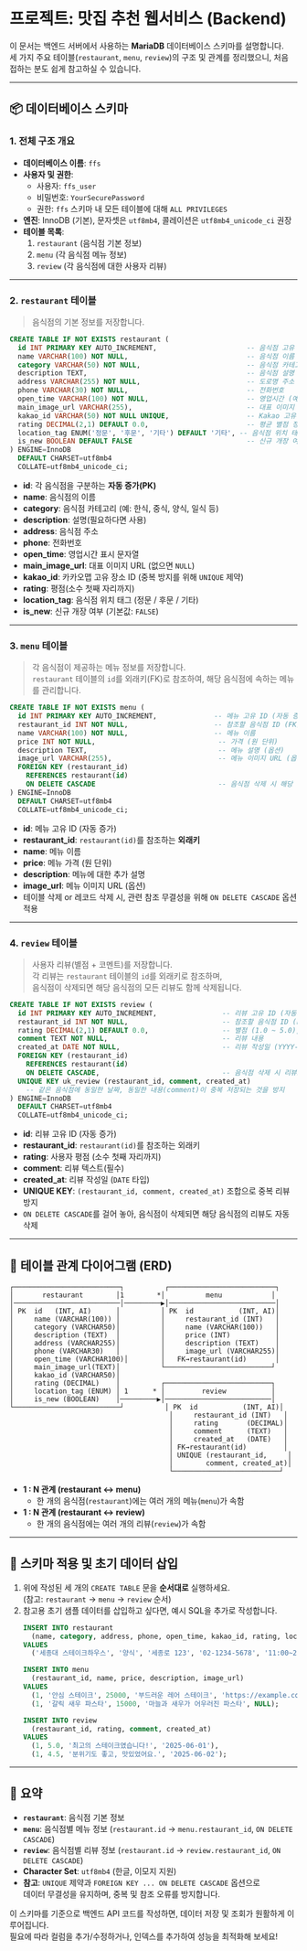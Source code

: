 # 프로젝트: 맛집 추천 웹서비스 (Backend)

이 문서는 백엔드 서버에서 사용하는 **MariaDB** 데이터베이스 스키마를 설명합니다.  
세 가지 주요 테이블(`restaurant`, `menu`, `review`)의 구조 및 관계를 정리했으니, 처음 접하는 분도 쉽게 참고하실 수 있습니다.

---

## 📦 데이터베이스 스키마

### 1. 전체 구조 개요

- **데이터베이스 이름**: `ffs`  
- **사용자 및 권한**:  
  - 사용자: `ffs_user`  
  - 비밀번호: `YourSecurePassword`  
  - 권한: `ffs` 스키마 내 모든 테이블에 대해 `ALL PRIVILEGES`  
- **엔진**: InnoDB (기본), 문자셋은 `utf8mb4`, 콜레이션은 `utf8mb4_unicode_ci` 권장  
- **테이블 목록**:  
  1. `restaurant` (음식점 기본 정보)  
  2. `menu` (각 음식점 메뉴 정보)  
  3. `review` (각 음식점에 대한 사용자 리뷰)

---

### 2. `restaurant` 테이블

> 음식점의 기본 정보를 저장합니다.

```sql
CREATE TABLE IF NOT EXISTS restaurant (
  id INT PRIMARY KEY AUTO_INCREMENT,                      -- 음식점 고유 ID (자동 증가)
  name VARCHAR(100) NOT NULL,                             -- 음식점 이름
  category VARCHAR(50) NOT NULL,                          -- 음식점 카테고리 (예: 한식, 중식, 양식 등)
  description TEXT,                                       -- 음식점 설명 (필요 시 사용)
  address VARCHAR(255) NOT NULL,                          -- 도로명 주소 또는 지번 주소
  phone VARCHAR(30) NOT NULL,                             -- 전화번호
  open_time VARCHAR(100) NOT NULL,                        -- 영업시간 (예: 11:00~21:30)
  main_image_url VARCHAR(255),                            -- 대표 이미지 URL (없으면 NULL)
  kakao_id VARCHAR(50) NOT NULL UNIQUE,                   -- Kakao 고유 장소 ID (중복 방지 키)
  rating DECIMAL(2,1) DEFAULT 0.0,                        -- 평균 별점 정보 (예: 3.5)
  location_tag ENUM('정문', '후문', '기타') DEFAULT '기타', -- 음식점 위치 태그 (정문/후문/기타)
  is_new BOOLEAN DEFAULT FALSE                            -- 신규 개장 여부 (TRUE/FALSE)
) ENGINE=InnoDB
  DEFAULT CHARSET=utf8mb4
  COLLATE=utf8mb4_unicode_ci;
```

- **id**: 각 음식점을 구분하는 **자동 증가(PK)**  
- **name**: 음식점의 이름  
- **category**: 음식점 카테고리 (예: 한식, 중식, 양식, 일식 등)  
- **description**: 설명(필요하다면 사용)  
- **address**: 음식점 주소  
- **phone**: 전화번호  
- **open_time**: 영업시간 표시 문자열  
- **main_image_url**: 대표 이미지 URL (없으면 `NULL`)  
- **kakao_id**: 카카오맵 고유 장소 ID (중복 방지를 위해 `UNIQUE` 제약)  
- **rating**: 평점(소수 첫째 자리까지)  
- **location_tag**: 음식점 위치 태그 (정문 / 후문 / 기타)  
- **is_new**: 신규 개장 여부 (기본값: `FALSE`)  

---

### 3. `menu` 테이블

> 각 음식점이 제공하는 메뉴 정보를 저장합니다.  
> `restaurant` 테이블의 `id`를 외래키(FK)로 참조하여, 해당 음식점에 속하는 메뉴를 관리합니다.

```sql
CREATE TABLE IF NOT EXISTS menu (
  id INT PRIMARY KEY AUTO_INCREMENT,              -- 메뉴 고유 ID (자동 증가)
  restaurant_id INT NOT NULL,                     -- 참조할 음식점 ID (FK)
  name VARCHAR(100) NOT NULL,                     -- 메뉴 이름
  price INT NOT NULL,                              -- 가격 (원 단위)
  description TEXT,                                -- 메뉴 설명 (옵션)
  image_url VARCHAR(255),                          -- 메뉴 이미지 URL (옵션)
  FOREIGN KEY (restaurant_id)
    REFERENCES restaurant(id)
    ON DELETE CASCADE                              -- 음식점 삭제 시 해당 메뉴도 함께 삭제
) ENGINE=InnoDB
  DEFAULT CHARSET=utf8mb4
  COLLATE=utf8mb4_unicode_ci;
```

- **id**: 메뉴 고유 ID (자동 증가)  
- **restaurant_id**: `restaurant(id)`를 참조하는 **외래키**  
- **name**: 메뉴 이름  
- **price**: 메뉴 가격 (원 단위)  
- **description**: 메뉴에 대한 추가 설명  
- **image_url**: 메뉴 이미지 URL (옵션)  
- 테이블 삭제 or 레코드 삭제 시, 관련 참조 무결성을 위해 `ON DELETE CASCADE` 옵션 적용  

---

### 4. `review` 테이블

> 사용자 리뷰(별점 + 코멘트)를 저장합니다.  
> 각 리뷰는 `restaurant` 테이블의 `id`를 외래키로 참조하며,  
> 음식점이 삭제되면 해당 음식점의 모든 리뷰도 함께 삭제됩니다.

```sql
CREATE TABLE IF NOT EXISTS review (
  id INT PRIMARY KEY AUTO_INCREMENT,                -- 리뷰 고유 ID (자동 증가)
  restaurant_id INT NOT NULL,                       -- 참조할 음식점 ID (FK)
  rating DECIMAL(2,1) DEFAULT 0.0,                  -- 별점 (1.0 ~ 5.0), 소수 첫째 자리까지
  comment TEXT NOT NULL,                            -- 리뷰 내용
  created_at DATE NOT NULL,                         -- 리뷰 작성일 (YYYY-MM-DD)
  FOREIGN KEY (restaurant_id)
    REFERENCES restaurant(id)
    ON DELETE CASCADE,                              -- 음식점 삭제 시 리뷰도 함께 삭제
  UNIQUE KEY uk_review (restaurant_id, comment, created_at)
    -- 같은 음식점에 동일한 날짜, 동일한 내용(comment)이 중복 저장되는 것을 방지
) ENGINE=InnoDB
  DEFAULT CHARSET=utf8mb4
  COLLATE=utf8mb4_unicode_ci;
```

- **id**: 리뷰 고유 ID (자동 증가)  
- **restaurant_id**: `restaurant(id)`를 참조하는 외래키  
- **rating**: 사용자 평점 (소수 첫째 자리까지)  
- **comment**: 리뷰 텍스트(필수)  
- **created_at**: 리뷰 작성일 (`DATE` 타입)  
- **UNIQUE KEY**: `(restaurant_id, comment, created_at)` 조합으로 중복 리뷰 방지  
- `ON DELETE CASCADE`를 걸어 놓아, 음식점이 삭제되면 해당 음식점의 리뷰도 자동 삭제  

---

## 🔗 테이블 관계 다이어그램 (ERD)

```
┌──────────────────────────┐          ┌──────────────────────────┐
│       restaurant        │1        *│          menu            │
│──────────────────────────│─────────▶│──────────────────────────│
│ PK  id   (INT, AI)      │          │ PK  id           (INT, AI)│
│     name (VARCHAR(100)) │          │     restaurant_id (INT)   │
│     category (VARCHAR50)│          │     name (VARCHAR(100))   │
│     description (TEXT)  │          │     price (INT)           │
│     address (VARCHAR255)│          │     description (TEXT)    │
│     phone (VARCHAR30)   │          │     image_url (VARCHAR255)│
│     open_time (VARCHAR100)│        │   FK→restaurant(id)       │
│     main_image_url(TEXT)│          └──────────────────────────┘
│     kakao_id (VARCHAR50)│
│     rating (DECIMAL)    │          ┌──────────────────────────┐
│     location_tag (ENUM) │ 1      * │         review           │
│     is_new (BOOLEAN)    │─────────▶│──────────────────────────│
└──────────────────────────┘          │ PK  id           (INT, AI)│
                                       │     restaurant_id (INT)   │
                                       │     rating       (DECIMAL)│
                                       │     comment      (TEXT)   │
                                       │     created_at   (DATE)   │
                                       │ FK→restaurant(id)         │
                                       │ UNIQUE (restaurant_id,     │
                                       │        comment, created_at)│
                                       └──────────────────────────┘
```

- **1 : N 관계 (restaurant ↔ menu)**  
  - 한 개의 음식점(`restaurant`)에는 여러 개의 메뉴(`menu`)가 속함  
- **1 : N 관계 (restaurant ↔ review)**  
  - 한 개의 음식점에는 여러 개의 리뷰(`review`)가 속함  

---

## 🚀 스키마 적용 및 초기 데이터 삽입

1. 위에 작성된 세 개의 `CREATE TABLE` 문을 **순서대로** 실행하세요.  
   (참고: `restaurant` → `menu` → `review` 순서)  
2. 참고용 초기 샘플 데이터를 삽입하고 싶다면, 예시 SQL을 추가로 작성합니다.  
   ```sql
   INSERT INTO restaurant
     (name, category, address, phone, open_time, kakao_id, rating, location_tag, is_new)
   VALUES
     ('세종대 스테이크하우스', '양식', '세종로 123', '02-1234-5678', '11:00~22:00', 'kakao12345', 4.7, '정문', TRUE);

   INSERT INTO menu
     (restaurant_id, name, price, description, image_url)
   VALUES
     (1, '안심 스테이크', 25000, '부드러운 레어 스테이크', 'https://example.com/steak.jpg'),
     (1, '갈릭 새우 파스타', 15000, '마늘과 새우가 어우러진 파스타', NULL);

   INSERT INTO review
     (restaurant_id, rating, comment, created_at)
   VALUES
     (1, 5.0, '최고의 스테이크였습니다!', '2025-06-01'),
     (1, 4.5, '분위기도 좋고, 맛있었어요.', '2025-06-02');
   ```

---

## 📝 요약

- **`restaurant`**: 음식점 기본 정보  
- **`menu`**: 음식점별 메뉴 정보 (`restaurant.id` → `menu.restaurant_id`, `ON DELETE CASCADE`)  
- **`review`**: 음식점별 리뷰 정보 (`restaurant.id` → `review.restaurant_id`, `ON DELETE CASCADE`)  
- **Character Set**: `utf8mb4` (한글, 이모지 지원)  
- **참고**: `UNIQUE` 제약과 `FOREIGN KEY ... ON DELETE CASCADE` 옵션으로  
  데이터 무결성을 유지하며, 중복 및 참조 오류를 방지합니다.  

이 스키마를 기준으로 백엔드 API 코드를 작성하면, 데이터 저장 및 조회가 원활하게 이루어집니다.  
필요에 따라 컬럼을 추가/수정하거나, 인덱스를 추가하여 성능을 최적화해 보세요!  
